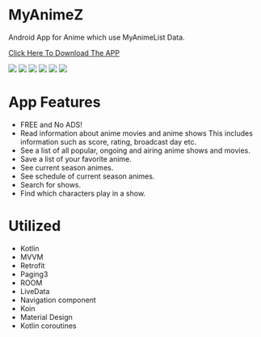 # MyAnimeZ
Android App for Anime which use MyAnimeList Data.

[Click Here To Download The APP](https://play.google.com/store/apps/details?id=myanimez.com&fbclid=IwAR2SxP72O6wi0M5HmNJczj4ksQwzs91ioEVzDTl7WG1fo72UwluEKaM-J90)


![](https://github.com/SherifShahin/MyAnimeZ/blob/master/screenshots/Screenshot_2020-10-29-15-32-23-996_myanimez.com%5B1%5D.png)
![](https://github.com/SherifShahin/MyAnimeZ/blob/master/screenshots/Screenshot_2020-10-29-15-32-31-878_myanimez.com%5B1%5D.png)
![](https://github.com/SherifShahin/MyAnimeZ/blob/master/screenshots/Screenshot_2020-10-29-15-32-48-020_myanimez.com%5B1%5D.png)
![](https://github.com/SherifShahin/MyAnimeZ/blob/master/screenshots/Screenshot_2020-10-29-15-32-56-419_myanimez.com%5B1%5D.png)
![](https://github.com/SherifShahin/MyAnimeZ/blob/master/screenshots/Screenshot_2020-10-29-15-33-13-265_myanimez.com%5B1%5D.png)
![](https://github.com/SherifShahin/MyAnimeZ/blob/master/screenshots/Screenshot_2020-10-29-15-33-23-377_myanimez.com%5B1%5D.png)

# App Features
 - FREE and No ADS!
 - Read information about anime movies and anime shows
	This includes information such as score, rating, broadcast day etc.
 - See a list of all popular, ongoing and airing anime shows and movies.
 - Save a list of your favorite anime. 
 - See current season animes.
 - See schedule of current season animes.
 - Search for shows.
 - Find which characters play in a show.

# Utilized
 - Kotlin
 - MVVM
 - Retrofit
 - Paging3
 - ROOM
 - LiveData
 - Navigation component
 - Koin
 - Material Design
 - Kotlin coroutines

